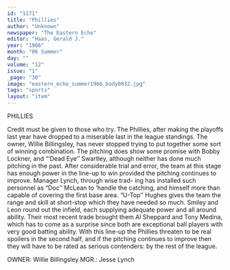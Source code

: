 ```yaml
---
id: "1171"
title: "Phillies"
author: "Unknown"
newspaper: "The Eastern Echo"
editor: "Haas, Gerald J."
year: "1966"
month: "06 Summer"
day: ""
volume: "12"
issue: "1"
_page: "30"
image: "eastern_echo_summer1966_body0032.jpg"
tags: "sports"
layout: "item"
---
```

PHILLIES

Credit must be given to those who try. The Phillies,
after making the playoffs last year have dropped to a
miserable last in the league standings. The owner, Willie
Billingsley, has never stopped trying to put together some
sort of winning combination. The pitching does show some
promise with Bobby Lockner, and “‘Dead Eye’’ Swartley,
although neither has done much pitching in the past. After
considerable trial and error, the team at this stage has
enough power in the line-up to win provided the pitching
continues to improve. Manager Lynch, through wise trad-
ing has installed such personnel as “Doc’’ McLean to
‘handle the catching, and himself more than capable of
covering the first base area. “U-Top’’ Hughes gives the
team the range and skill at short-stop which they have
needed so much. Smiley and Leon round out the infield,
each supplying adequate power and all around ability.
Their most recent trade brought them Al Sheppard and
Tony Medina, which has to come as a surprise since
both are exceptional ball players with very good batting
ability. With this line-up the Phillies threaten to be real
spoilers in the second half, and if the pitching continues
to improve then they will have to be rated as serious
contenders: by the rest of the league.

OWNER: Willie Billingsley
MGR.: Jesse Lynch
